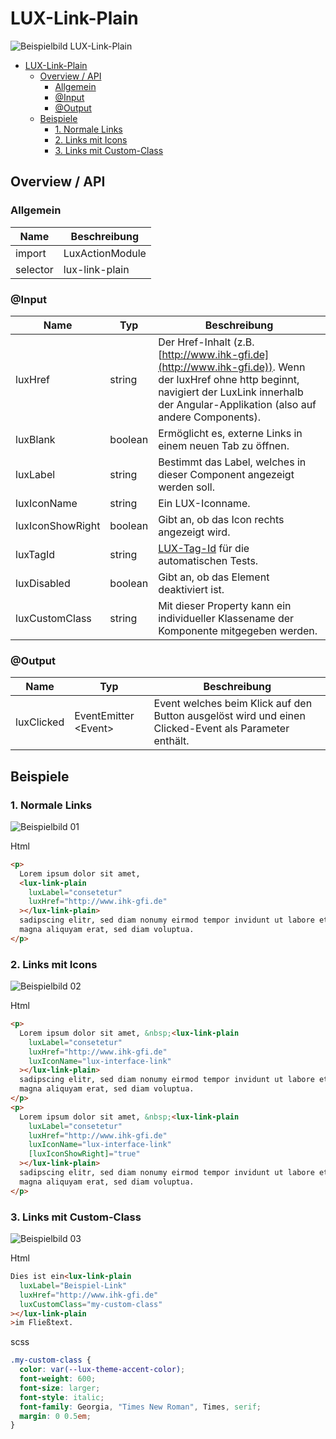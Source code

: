 # LUX-Link-Plain

![Beispielbild LUX-Link-Plain](https://raw.githubusercontent.com/wiki/IHK-GfI/lux-components/Versions/v16/lux‐link‐plain-v16-img.png)

- [LUX-Link-Plain](#lux-link-plain)
  - [Overview / API](#overview--api)
    - [Allgemein](#allgemein)
    - [@Input](#input)
    - [@Output](#output)
  - [Beispiele](#beispiele)
    - [1. Normale Links](#1-normale-links)
    - [2. Links mit Icons](#2-links-mit-icons)
    - [3. Links mit Custom-Class](#3-links-mit-custom-class)

## Overview / API

### Allgemein

| Name     | Beschreibung    |
| -------- | --------------- |
| import   | LuxActionModule |
| selector | lux-link-plain  |

### @Input

| Name             | Typ     | Beschreibung                                                                                                                                                                                     |
| ---------------- | ------- | ------------------------------------------------------------------------------------------------------------------------------------------------------------------------------------------------ |
| luxHref          | string  | Der Href-Inhalt (z.B. [http://www.ihk-gfi.de](http://www.ihk-gfi.de)). Wenn der luxHref ohne http beginnt, navigiert der LuxLink innerhalb der Angular-Applikation (also auf andere Components). |
| luxBlank         | boolean | Ermöglicht es, externe Links in einem neuen Tab zu öffnen.                                                                                                                                       |
| luxLabel         | string  | Bestimmt das Label, welches in dieser Component angezeigt werden soll.                                                                                                                           |
| luxIconName      | string  | Ein LUX-Iconname.                                                                                                                                                                                |
| luxIconShowRight | boolean | Gibt an, ob das Icon rechts angezeigt wird.                                                                                                                                                      |
| luxTagId         | string  | [LUX-Tag-Id](luxTagId-v16#direkte-konfiguration) für die automatischen Tests.                                                                                                                    |
| luxDisabled      | boolean | Gibt an, ob das Element deaktiviert ist.                                                                                                                                                         |
| luxCustomClass   | string  | Mit dieser Property kann ein individueller Klassename der Komponente mitgegeben werden.                                                                                                          |

### @Output

| Name       | Typ                   | Beschreibung                                                                                          |
| ---------- | --------------------- | ----------------------------------------------------------------------------------------------------- |
| luxClicked | EventEmitter \<Event> | Event welches beim Klick auf den Button ausgelöst wird und einen Clicked-Event als Parameter enthält. |

## Beispiele

### 1. Normale Links

![Beispielbild 01](https://raw.githubusercontent.com/wiki/IHK-GfI/lux-components/Versions/v16/lux‐link‐plain-v16-img-01.png)

Html

```html
<p>
  Lorem ipsum dolor sit amet,
  <lux-link-plain
    luxLabel="consetetur"
    luxHref="http://www.ihk-gfi.de"
  ></lux-link-plain>
  sadipscing elitr, sed diam nonumy eirmod tempor invidunt ut labore et dolore
  magna aliquyam erat, sed diam voluptua.
</p>
```

### 2. Links mit Icons

![Beispielbild 02](https://raw.githubusercontent.com/wiki/IHK-GfI/lux-components/Versions/v16/lux‐link‐plain-v16-img-02.png)

Html

```html
<p>
  Lorem ipsum dolor sit amet, &nbsp;<lux-link-plain
    luxLabel="consetetur"
    luxHref="http://www.ihk-gfi.de"
    luxIconName="lux-interface-link"
  ></lux-link-plain>
  sadipscing elitr, sed diam nonumy eirmod tempor invidunt ut labore et dolore
  magna aliquyam erat, sed diam voluptua.
</p>
<p>
  Lorem ipsum dolor sit amet, &nbsp;<lux-link-plain
    luxLabel="consetetur"
    luxHref="http://www.ihk-gfi.de"
    luxIconName="lux-interface-link"
    [luxIconShowRight]="true"
  ></lux-link-plain>
  sadipscing elitr, sed diam nonumy eirmod tempor invidunt ut labore et dolore
  magna aliquyam erat, sed diam voluptua.
</p>
```

### 3. Links mit Custom-Class

![Beispielbild 03](https://raw.githubusercontent.com/wiki/IHK-GfI/lux-components/Versions/v16/lux‐link‐plain-v16-img-03.png)

Html

```html
Dies ist ein<lux-link-plain
  luxLabel="Beispiel-Link"
  luxHref="http://www.ihk-gfi.de"
  luxCustomClass="my-custom-class"
></lux-link-plain
>im Fließtext.
```

scss

```scss
.my-custom-class {
  color: var(--lux-theme-accent-color);
  font-weight: 600;
  font-size: larger;
  font-style: italic;
  font-family: Georgia, "Times New Roman", Times, serif;
  margin: 0 0.5em;
}
```
